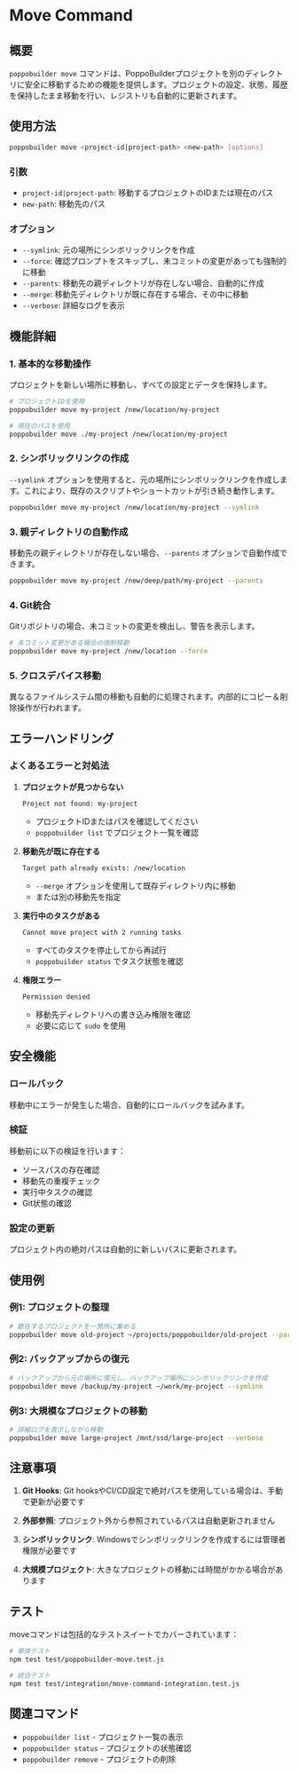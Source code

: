 # Move Command

## 概要
`poppobuilder move` コマンドは、PoppoBuilderプロジェクトを別のディレクトリに安全に移動するための機能を提供します。プロジェクトの設定、状態、履歴を保持したまま移動を行い、レジストリも自動的に更新されます。

## 使用方法

```bash
poppobuilder move <project-id|project-path> <new-path> [options]
```

### 引数
- `project-id|project-path`: 移動するプロジェクトのIDまたは現在のパス
- `new-path`: 移動先のパス

### オプション
- `--symlink`: 元の場所にシンボリックリンクを作成
- `--force`: 確認プロンプトをスキップし、未コミットの変更があっても強制的に移動
- `--parents`: 移動先の親ディレクトリが存在しない場合、自動的に作成
- `--merge`: 移動先ディレクトリが既に存在する場合、その中に移動
- `--verbose`: 詳細なログを表示

## 機能詳細

### 1. 基本的な移動操作
プロジェクトを新しい場所に移動し、すべての設定とデータを保持します。

```bash
# プロジェクトIDを使用
poppobuilder move my-project /new/location/my-project

# 現在のパスを使用
poppobuilder move ./my-project /new/location/my-project
```

### 2. シンボリックリンクの作成
`--symlink` オプションを使用すると、元の場所にシンボリックリンクを作成します。これにより、既存のスクリプトやショートカットが引き続き動作します。

```bash
poppobuilder move my-project /new/location/my-project --symlink
```

### 3. 親ディレクトリの自動作成
移動先の親ディレクトリが存在しない場合、`--parents` オプションで自動作成できます。

```bash
poppobuilder move my-project /new/deep/path/my-project --parents
```

### 4. Git統合
Gitリポジトリの場合、未コミットの変更を検出し、警告を表示します。

```bash
# 未コミット変更がある場合の強制移動
poppobuilder move my-project /new/location --force
```

### 5. クロスデバイス移動
異なるファイルシステム間の移動も自動的に処理されます。内部的にコピー＆削除操作が行われます。

## エラーハンドリング

### よくあるエラーと対処法

1. **プロジェクトが見つからない**
   ```
   Project not found: my-project
   ```
   - プロジェクトIDまたはパスを確認してください
   - `poppobuilder list` でプロジェクト一覧を確認

2. **移動先が既に存在する**
   ```
   Target path already exists: /new/location
   ```
   - `--merge` オプションを使用して既存ディレクトリ内に移動
   - または別の移動先を指定

3. **実行中のタスクがある**
   ```
   Cannot move project with 2 running tasks
   ```
   - すべてのタスクを停止してから再試行
   - `poppobuilder status` でタスク状態を確認

4. **権限エラー**
   ```
   Permission denied
   ```
   - 移動先ディレクトリへの書き込み権限を確認
   - 必要に応じて `sudo` を使用

## 安全機能

### ロールバック
移動中にエラーが発生した場合、自動的にロールバックを試みます。

### 検証
移動前に以下の検証を行います：
- ソースパスの存在確認
- 移動先の重複チェック
- 実行中タスクの確認
- Git状態の確認

### 設定の更新
プロジェクト内の絶対パスは自動的に新しいパスに更新されます。

## 使用例

### 例1: プロジェクトの整理
```bash
# 散在するプロジェクトを一箇所に集める
poppobuilder move old-project ~/projects/poppobuilder/old-project --parents
```

### 例2: バックアップからの復元
```bash
# バックアップから元の場所に復元し、バックアップ場所にシンボリックリンクを作成
poppobuilder move /backup/my-project ~/work/my-project --symlink
```

### 例3: 大規模なプロジェクトの移動
```bash
# 詳細ログを表示しながら移動
poppobuilder move large-project /mnt/ssd/large-project --verbose
```

## 注意事項

1. **Git Hooks**: Git hooksやCI/CD設定で絶対パスを使用している場合は、手動で更新が必要です

2. **外部参照**: プロジェクト外から参照されているパスは自動更新されません

3. **シンボリックリンク**: Windowsでシンボリックリンクを作成するには管理者権限が必要です

4. **大規模プロジェクト**: 大きなプロジェクトの移動には時間がかかる場合があります

## テスト

moveコマンドは包括的なテストスイートでカバーされています：

```bash
# 単体テスト
npm test test/poppobuilder-move.test.js

# 統合テスト
npm test test/integration/move-command-integration.test.js
```

## 関連コマンド
- `poppobuilder list` - プロジェクト一覧の表示
- `poppobuilder status` - プロジェクトの状態確認
- `poppobuilder remove` - プロジェクトの削除